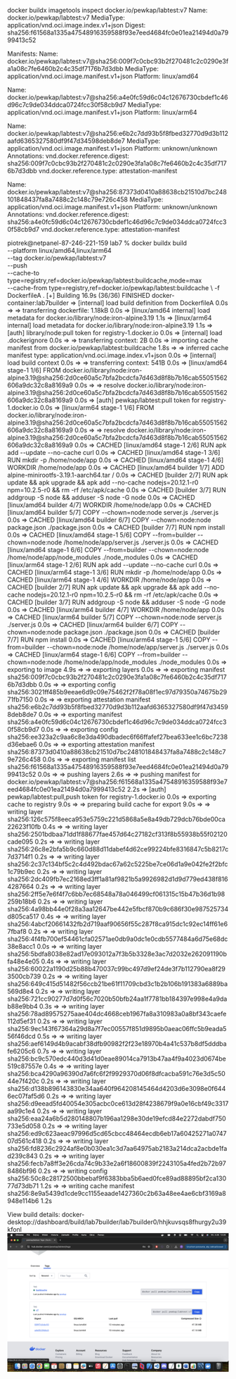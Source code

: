 docker buildx imagetools inspect docker.io/pewkap/labtest:v7
Name:      docker.io/pewkap/labtest:v7
MediaType: application/vnd.oci.image.index.v1+json
Digest:    sha256:f61568a1335a47548916359588f93e7eed4684fc0e01ea21494d0a7999413c52
           
Manifests: 
  Name:        docker.io/pewkap/labtest:v7@sha256:009f7c0cbc93b2f270481c2c0290e3fa1a08c7fe6460b2c4c35df7176b7d3dbb
  MediaType:   application/vnd.oci.image.manifest.v1+json
  Platform:    linux/amd64
               
  Name:        docker.io/pewkap/labtest:v7@sha256:a4e0fc59d6c04c12676730cbdef1c46d96c7c9de034ddca0724fcc30f58cb9d7
  MediaType:   application/vnd.oci.image.manifest.v1+json
  Platform:    linux/arm64
               
  Name:        docker.io/pewkap/labtest:v7@sha256:e6b2c7dd93b5f8fbed32770d9d3b112aafd6365327580df9f47d34598deb8de7
  MediaType:   application/vnd.oci.image.manifest.v1+json
  Platform:    unknown/unknown
  Annotations: 
    vnd.docker.reference.digest: sha256:009f7c0cbc93b2f270481c2c0290e3fa1a08c7fe6460b2c4c35df7176b7d3dbb
    vnd.docker.reference.type:   attestation-manifest
               
  Name:        docker.io/pewkap/labtest:v7@sha256:87373d0410a88638cb21510d7bc248101848437fa8a7488c2c148c79e726c458
  MediaType:   application/vnd.oci.image.manifest.v1+json
  Platform:    unknown/unknown
  Annotations: 
    vnd.docker.reference.digest: sha256:a4e0fc59d6c04c12676730cbdef1c46d96c7c9de034ddca0724fcc30f58cb9d7
    vnd.docker.reference.type:   attestation-manifest







piotrek@netpanel-87-246-221-159 lab7 % docker buildx build \
  --platform linux/amd64,linux/arm64 \
  --tag docker.io/pewkap/labtest:v7 \
  --push \
  --cache-to type=registry,ref=docker.io/pewkap/labtest:buildcache,mode=max \
  --cache-from type=registry,ref=docker.io/pewkap/labtest:buildcache \ 
  -f DockerfileA .
[+] Building 16.9s (36/36) FINISHED                                                                                                                docker-container:lab7builder
 => [internal] load build definition from DockerfileA                                                                                                                      0.0s
 => => transferring dockerfile: 1.18kB                                                                                                                                     0.0s
 => [linux/amd64 internal] load metadata for docker.io/library/node:iron-alpine3.19                                                                                        1.1s
 => [linux/arm64 internal] load metadata for docker.io/library/node:iron-alpine3.19                                                                                        1.1s
 => [auth] library/node:pull token for registry-1.docker.io                                                                                                                0.0s
 => [internal] load .dockerignore                                                                                                                                          0.0s
 => => transferring context: 2B                                                                                                                                            0.0s
 => importing cache manifest from docker.io/pewkap/labtest:buildcache                                                                                                      1.8s
 => => inferred cache manifest type: application/vnd.oci.image.index.v1+json                                                                                               0.0s
 => [internal] load build context                                                                                                                                          0.0s
 => => transferring context: 541B                                                                                                                                          0.0s
 => [linux/amd64 stage-1 1/6] FROM docker.io/library/node:iron-alpine3.19@sha256:2d0ce60a5c7bfa2bcdcfa7d463d8f8b7b16cab55051562606a9dc32c8a8169a9                          0.0s
 => => resolve docker.io/library/node:iron-alpine3.19@sha256:2d0ce60a5c7bfa2bcdcfa7d463d8f8b7b16cab55051562606a9dc32c8a8169a9                                              0.0s
 => [auth] pewkap/labtest:pull token for registry-1.docker.io                                                                                                              0.0s
 => [linux/arm64 stage-1 1/6] FROM docker.io/library/node:iron-alpine3.19@sha256:2d0ce60a5c7bfa2bcdcfa7d463d8f8b7b16cab55051562606a9dc32c8a8169a9                          0.0s
 => => resolve docker.io/library/node:iron-alpine3.19@sha256:2d0ce60a5c7bfa2bcdcfa7d463d8f8b7b16cab55051562606a9dc32c8a8169a9                                              0.0s
 => CACHED [linux/amd64 stage-1 2/6] RUN apk add --update --no-cache curl                                                                                                  0.0s
 => CACHED [linux/amd64 stage-1 3/6] RUN mkdir -p /home/node/app                                                                                                           0.0s
 => CACHED [linux/amd64 stage-1 4/6] WORKDIR /home/node/app                                                                                                                0.0s
 => CACHED [linux/amd64 builder 1/7] ADD alpine-minirootfs-3.19.1-aarch64.tar /                                                                                            0.0s
 => CACHED [builder 2/7] RUN apk update &&     apk upgrade &&     apk add --no-cache nodejs=20.12.1-r0     npm=10.2.5-r0 &&     rm -rf /etc/apk/cache                      0.0s
 => CACHED [builder 3/7] RUN addgroup -S node &&     adduser -S node -G node                                                                                               0.0s
 => CACHED [linux/amd64 builder 4/7] WORKDIR /home/node/app                                                                                                                0.0s
 => CACHED [linux/amd64 builder 5/7] COPY --chown=node:node server.js ./server.js                                                                                          0.0s
 => CACHED [linux/amd64 builder 6/7] COPY --chown=node:node package.json ./package.json                                                                                    0.0s
 => CACHED [builder 7/7] RUN npm install                                                                                                                                   0.0s
 => CACHED [linux/amd64 stage-1 5/6] COPY --from=builder --chown=node:node /home/node/app/server.js ./server.js                                                            0.0s
 => CACHED [linux/amd64 stage-1 6/6] COPY --from=builder --chown=node:node /home/node/app/node_modules ./node_modules                                                      0.0s
 => CACHED [linux/arm64 stage-1 2/6] RUN apk add --update --no-cache curl                                                                                                  0.0s
 => CACHED [linux/arm64 stage-1 3/6] RUN mkdir -p /home/node/app                                                                                                           0.0s
 => CACHED [linux/arm64 stage-1 4/6] WORKDIR /home/node/app                                                                                                                0.0s
 => CACHED [builder 2/7] RUN apk update &&     apk upgrade &&     apk add --no-cache nodejs=20.12.1-r0     npm=10.2.5-r0 &&     rm -rf /etc/apk/cache                      0.0s
 => CACHED [builder 3/7] RUN addgroup -S node &&     adduser -S node -G node                                                                                               0.0s
 => CACHED [linux/arm64 builder 4/7] WORKDIR /home/node/app                                                                                                                0.0s
 => CACHED [linux/arm64 builder 5/7] COPY --chown=node:node server.js ./server.js                                                                                          0.0s
 => CACHED [linux/arm64 builder 6/7] COPY --chown=node:node package.json ./package.json                                                                                    0.0s
 => CACHED [builder 7/7] RUN npm install                                                                                                                                   0.0s
 => CACHED [linux/arm64 stage-1 5/6] COPY --from=builder --chown=node:node /home/node/app/server.js ./server.js                                                            0.0s
 => CACHED [linux/arm64 stage-1 6/6] COPY --from=builder --chown=node:node /home/node/app/node_modules ./node_modules                                                      0.0s
 => exporting to image                                                                                                                                                     4.9s
 => => exporting layers                                                                                                                                                    0.0s
 => => exporting manifest sha256:009f7c0cbc93b2f270481c2c0290e3fa1a08c7fe6460b2c4c35df7176b7d3dbb                                                                          0.0s
 => => exporting config sha256:3021ff485b9eeae6d9c09e75462f2f78a08f1ec97d79350a74675b2971fb7150                                                                            0.0s
 => => exporting attestation manifest sha256:e6b2c7dd93b5f8fbed32770d9d3b112aafd6365327580df9f47d34598deb8de7                                                              0.0s
 => => exporting manifest sha256:a4e0fc59d6c04c12676730cbdef1c46d96c7c9de034ddca0724fcc30f58cb9d7                                                                          0.0s
 => => exporting config sha256:ee323a2c9aa6c8e3da490dbadec6f66ffafef27bea633ee1c6bc7238d36ebae6                                                                            0.0s
 => => exporting attestation manifest sha256:87373d0410a88638cb21510d7bc248101848437fa8a7488c2c148c79e726c458                                                              0.0s
 => => exporting manifest list sha256:f61568a1335a47548916359588f93e7eed4684fc0e01ea21494d0a7999413c52                                                                     0.0s
 => => pushing layers                                                                                                                                                      2.6s
 => => pushing manifest for docker.io/pewkap/labtest:v7@sha256:f61568a1335a47548916359588f93e7eed4684fc0e01ea21494d0a7999413c52                                            2.2s
 => [auth] pewkap/labtest:pull,push token for registry-1.docker.io                                                                                                         0.0s
 => exporting cache to registry                                                                                                                                            9.0s
 => => preparing build cache for export                                                                                                                                    9.0s
 => => writing layer sha256:126c575f8eeca953e5759c221d5868a5e8a49db729dcb76bde00ca22623f10fb                                                                               0.4s
 => => writing layer sha256:2501bdbaa71dd1f88677fae457d64c27182cf313f8b55938b55f02120cade095                                                                               0.2s
 => => writing layer sha256:26c8e2bfa5b9c660d88d11dabef4d62ce99224bfe8316847c5b8217c7d3714f1                                                                               0.2s
 => => writing layer sha256:2c37c134bf5c2c4d492bdac67a62c5225be7ce06d1a9e042fe2f2bfc1c79b9ec                                                                               0.2s
 => => writing layer sha256:2dc409fb7ec2168ed3ff1a81af9821b5a9926982d1d9d779ed438f8164287664                                                                               0.2s
 => => writing layer sha256:2ff5e7e6f4f7c6bb7ec68548a78a046499cf061315c15b47b36d1b98259b18b6                                                                               0.2s
 => => writing layer sha256:4a98bb44e0f28a3aa12647be442e5fbcf870b9c686f30e987525734d805ca517                                                                               0.4s
 => => writing layer sha256:4abcf20661432fb2d719aaf90656f55c287f8ca915dc1c92ec14ff61e67fbaf8                                                                               0.2s
 => => writing layer sha256:4f4fb700ef54461cfa02571ae0db9a0dc1e0cdb5577484a6d75e68dc38e8acc1                                                                               0.0s
 => => writing layer sha256:5bdfa8038e82ad17e093012a7f3b5b3328e3ac7d2032e262091190bfa48e4e05                                                                               0.4s
 => => writing layer sha256:60022a1190d25b88b470037c99bc497d9ef24de3f7b112790ea8f293500cb739                                                                               0.2s
 => => writing layer sha256:649c415d51482f56ccb21be61f11709cbd3c1b2b106b191383a6889ba569d8e4                                                                               0.2s
 => => writing layer sha256:721cc90277d7d0f56c7020b50bfb24aa1f7781bb184397e998e4a9dab88e9bb4                                                                               0.3s
 => => writing layer sha256:78ad89575275aae404dc4668ceb1967fa8a310983a0a8bf343caefe112d5ef31                                                                               0.2s
 => => writing layer sha256:9ec143f67364a29d8a7f7ec00557f851d9895b0aeac06ffc5b9eada556f46dcd                                                                               0.5s
 => => writing layer sha256:aef6149d4b9acabf38dfb90982f2f23e18970b4a41c537b8df5dddbafe6205c6                                                                               0.7s
 => => writing layer sha256:bc9c570edc440d3d41d0eae89014ca7913b47aa4f9a4023d0674be519c87557e                                                                               0.4s
 => => writing layer sha256:bca4290a96390d7a6fc6f2f9929370d06f8dfcacba591c76e3d5c5044e7f420c                                                                               0.2s
 => => writing layer sha256:d138b896143830e34aa640f964208145464d4203d6e3098e0f6446ec07faf5d6                                                                               0.2s
 => => writing layer sha256:d9eead5fd40054e305acbc0ce613d28f4238679f9a0e16cbf49c3317aa99c1e4                                                                               0.2s
 => => writing layer sha256:eaa24a6b5d280148807b196aa1298e30de19efcd84e2272dabdf750733e5d058                                                                               0.2s
 => => writing layer sha256:ed9c623aeac97996d5cd65cbcc48464ecdb6eb17a60425271a074707d561c418                                                                               0.2s
 => => writing layer sha256:fd8236c2924af8e0b030ea1c3d7aa64975ab2183a214dca2acbde1fad239c843                                                                               0.2s
 => => writing layer sha256:fecb7a8ff3e26cda74c9b33e2a6f18600839f2243105a4fed2b72b978486bf96                                                                               0.2s
 => => writing config sha256:50c8c28172500bbebaf9f6383bba5b6aed0fce89ad88895bf2ca13077d73db71                                                                              1.2s
 => => writing cache manifest sha256:8e9a5439d1cde9cc1155eaade1427360c2b63a48ee4ae6cbf3169a8948e114b6                                                                      1.2s

View build details: docker-desktop://dashboard/build/lab7builder/lab7builder0/hhjkuvsqs8fhurgy2u39kfonl
![alt text](image.png)